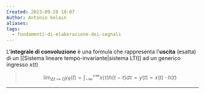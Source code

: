 ```yaml
---
Created: 2023-09-28 10:07
Author: Antonio Gelain
aliases: 
tags:
  - fondamenti-di-elaborazione-dei-segnali
---
```

L'**integrale di convoluzione** è una formula che rappresenta l'**uscita** (esatta) di un [[Sistema lineare tempo-invariante|sistema LTI]] ad un generico ingresso $x(t)$
> $$\lim_{\Delta t \mapsto 0} y_{R}(t) = \int_{-\infty}^{+\infty} x(\tau) h(t - \tau) d\tau = y(t) = x(t) \cdot h(t)$$

---


